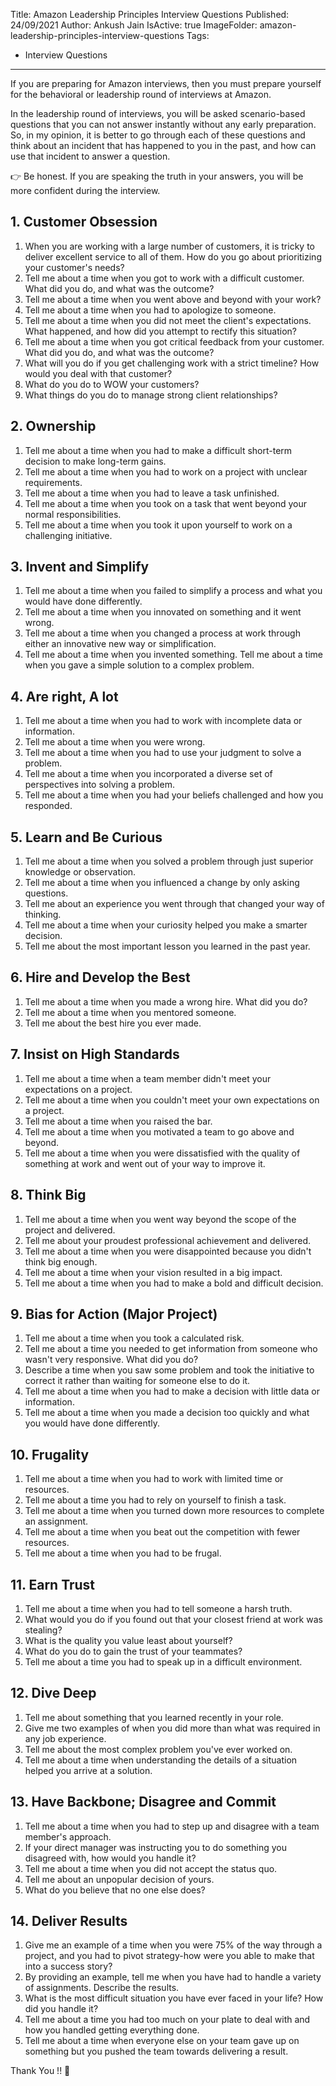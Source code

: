 Title: Amazon Leadership Principles Interview Questions
Published: 24/09/2021
Author: Ankush Jain
IsActive: true
ImageFolder: amazon-leadership-principles-interview-questions
Tags:
  - Interview Questions
---
If you are preparing for Amazon interviews, then you must prepare yourself for the behavioral or leadership round of interviews at Amazon.

In the leadership round of interviews, you will be asked scenario-based questions that you can not answer instantly without any early preparation. So, in my opinion, it is better to go through each of these questions and think about an incident that has happened to you in the past, and how can use that incident to answer a question.

👉 Be honest. If you are speaking the truth in your answers, you will be more confident during the interview.

## 1. Customer Obsession
1.  When you are working with a large number of customers, it is tricky to deliver excellent service to all of them. How do you go about prioritizing your customer's needs?
2.  Tell me about a time when you got to work with a difficult customer. What did you do, and what was the outcome?
3.  Tell me about a time when you went above and beyond with your work?
4.  Tell me about a time when you had to apologize to someone.
5.  Tell me about a time when you did not meet the client's expectations. What happened, and how did you attempt to rectify this situation?
6.  Tell me about a time when you got critical feedback from your customer. What did you do, and what was the outcome?
7.  What will you do if you get challenging work with a strict timeline? How would you deal with that customer?
8.  What do you do to WOW your customers?
9.  What things do you do to manage strong client relationships?

## 2. Ownership
1.  Tell me about a time when you had to make a difficult short-term decision to make long-term gains.
2.  Tell me about a time when you had to work on a project with unclear requirements.
3.  Tell me about a time when you had to leave a task unfinished.
4.  Tell me about a time when you took on a task that went beyond your normal responsibilities.
5.  Tell me about a time when you took it upon yourself to work on a challenging initiative.

## 3. Invent and Simplify
1.  Tell me about a time when you failed to simplify a process and what you would have done differently.
2.  Tell me about a time when you innovated on something and it went wrong.
3.  Tell me about a time when you changed a process at work through either an innovative new way or simplification.
4.  Tell me about a time when you invented something. Tell me about a time when you gave a simple solution to a complex problem.

## 4. Are right, A lot
1.  Tell me about a time when you had to work with incomplete data or information.
2.  Tell me about a time when you were wrong.
3.  Tell me about a time when you had to use your judgment to solve a problem.
4.  Tell me about a time when you incorporated a diverse set of perspectives into solving a problem.
5.  Tell me about a time when you had your beliefs challenged and how you responded.

## 5. Learn and Be Curious
1.  Tell me about a time when you solved a problem through just superior knowledge or observation.
2.  Tell me about a time when you influenced a change by only asking questions.
3.  Tell me about an experience you went through that changed your way of thinking. 
4. Tell me about a time when your curiosity helped you make a smarter decision.
5.  Tell me about the most important lesson you learned in the past year.


## 6. Hire and Develop the Best
1.  Tell me about a time when you made a wrong hire. What did you do?
2.  Tell me about a time when you mentored someone. 
3.  Tell me about the best hire you ever made.

## 7. Insist on High Standards
1.  Tell me about a time when a team member didn't meet your expectations on a project.
2.  Tell me about a time when you couldn't meet your own expectations on a project.
3.  Tell me about a time when you raised the bar.
4.  Tell me about a time when you motivated a team to go above and beyond.
5.  Tell me about a time when you were dissatisfied with the quality of something at work and went out of your way to improve it.

## 8. Think Big
1.  Tell me about a time when you went way beyond the scope of the project and delivered.
2.  Tell me about your proudest professional achievement and delivered.
3.  Tell me about a time when you were disappointed because you didn't think big enough.
4.  Tell me about a time when your vision resulted in a big impact.
5.  Tell me about a time when you had to make a bold and difficult decision.

## 9. Bias for Action (Major Project)
1.  Tell me about a time when you took a calculated risk. 
2.  Tell me about a time you needed to get information from someone who wasn't very responsive. What did you do? 
3.  Describe a time when you saw some problem and took the initiative to correct it rather than waiting for someone else to do it. 
4.  Tell me about a time when you had to make a decision with little data or information.
5.  Tell me about a time when you made a decision too quickly and what you would have done differently.


## 10. Frugality
1.  Tell me about a time when you had to work with limited time or resources. 
2.  Tell me about a time you had to rely on yourself to finish a task.
3.  Tell me about a time when you turned down more resources to complete an assignment.
4.  Tell me about a time when you beat out the competition with fewer resources.
5.  Tell me about a time when you had to be frugal.

## 11. Earn Trust
1.  Tell me about a time when you had to tell someone a harsh truth.
2.  What would you do if you found out that your closest friend at work was stealing?
3.  What is the quality you value least about yourself?
4.  What do you do to gain the trust of your teammates?
5.  Tell me about a time you had to speak up in a difficult environment.


## 12. Dive Deep
1.  Tell me about something that you learned recently in your role.
2.  Give me two examples of when you did more than what was required in any job experience.
3.  Tell me about the most complex problem you've ever worked on. 
4.  Tell me about a time when understanding the details of a situation helped you arrive at a solution.

## 13. Have Backbone; Disagree and Commit
1.  Tell me about a time when you had to step up and disagree with a team member's approach.
2.  If your direct manager was instructing you to do something you disagreed with, how would you handle it?
3.  Tell me about a time when you did not accept the status quo.
4.  Tell me about an unpopular decision of yours.
5.  What do you believe that no one else does?


## 14. Deliver Results
1.  Give me an example of a time when you were 75% of the way through a project, and you had to pivot strategy-how were you able to make that into a success story?
2.  By providing an example, tell me when you have had to handle a variety of assignments. Describe the results.
3.  What is the most difficult situation you have ever faced in your life? How did you handle it?
4.  Tell me about a time you had too much on your plate to deal with and how you handled getting everything done.
5.  Tell me about a time when everyone else on your team gave up on something but you pushed the team towards delivering a result.

Thank You !! 🙂
